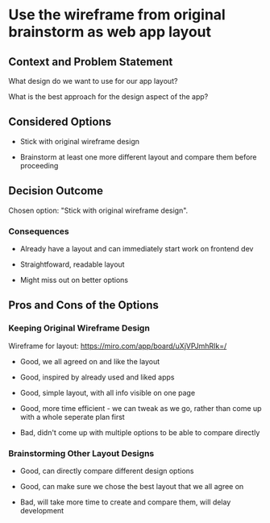 
# Use the wireframe from original brainstorm as web app layout

## Context and Problem Statement

What design do we want to use for our app layout?

What is the best approach for the design aspect of the app?

## Considered Options

* Stick with original wireframe design

* Brainstorm at least one more different layout and compare them before proceeding

## Decision Outcome

Chosen option: "Stick with original wireframe design".

### Consequences
	
  * Already have a layout and can immediately start work on frontend dev

  * Straightfoward, readable layout

  * Might miss out on better options

## Pros and Cons of the Options

### Keeping Original Wireframe Design

Wireframe for layout: https://miro.com/app/board/uXjVPJmhRIk=/
  
* Good, we all agreed on and like the layout
  
* Good, inspired by already used and liked apps
  
* Good, simple layout, with all info visible on one page

* Good, more time efficient - we can tweak as we go, rather than come up with a whole seperate plan first
  
* Bad, didn't come up with multiple options to be able to compare directly

### Brainstorming Other Layout Designs

* Good, can directly compare different design options

* Good, can make sure we chose the best layout that we all agree on

* Bad, will take more time to create and compare them, will delay development
